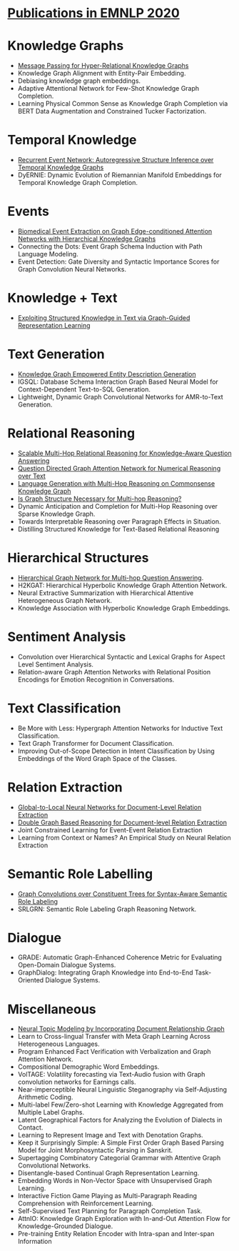 # [Publications in EMNLP 2020](https://2020.emnlp.org/papers/main) 



# Knowledge Graphs
- [Message Passing for Hyper-Relational Knowledge Graphs](https://github.com/naganandy/graph-based-deep-learning-literature/blob/master/conference-publications/folders/publications_emnlp20/stare_emnlp20/README.md)
- Knowledge Graph Alignment with Entity-Pair Embedding. 
- Debiasing knowledge graph embeddings. 
- Adaptive Attentional Network for Few-Shot Knowledge Graph Completion. 
- Learning Physical Common Sense as Knowledge Graph Completion via BERT Data Augmentation and Constrained Tucker Factorization. 



# Temporal Knowledge
- [Recurrent Event Network: Autoregressive Structure Inference over Temporal Knowledge Graphs](https://github.com/naganandy/graph-based-deep-learning-literature/blob/master/conference-publications/folders/publications_emnlp20/renet_emnlp20/README.md)
- DyERNIE: Dynamic Evolution of Riemannian Manifold Embeddings for Temporal Knowledge Graph Completion.



# Events
- [Biomedical Event Extraction on Graph Edge-conditioned Attention Networks with Hierarchical Knowledge Graphs](https://github.com/naganandy/graph-based-deep-learning-literature/blob/master/conference-publications/folders/publications_emnlp20/geanet_emnlp20/README.md)
- Connecting the Dots: Event Graph Schema Induction with Path Language Modeling. 
- Event Detection: Gate Diversity and Syntactic Importance Scores for Graph Convolution Neural Networks. 



# Knowledge + Text
- [Exploiting Structured Knowledge in Text via Graph-Guided Representation Learning](https://github.com/naganandy/graph-based-deep-learning-literature/blob/master/conference-publications/folders/publications_emnlp20/glm_emnlp20/README.md)



# Text Generation
- [Knowledge Graph Empowered Entity Description Generation](https://github.com/naganandy/graph-based-deep-learning-literature/blob/master/conference-publications/folders/publications_emnlp20/mgcn_emnlp20/README.md)
- IGSQL: Database Schema Interaction Graph Based Neural Model for Context-Dependent Text-to-SQL Generation. 
- Lightweight, Dynamic Graph Convolutional Networks for AMR-to-Text Generation. 



# Relational Reasoning
- [Scalable Multi-Hop Relational Reasoning for Knowledge-Aware Question Answering](https://github.com/naganandy/graph-based-deep-learning-literature/blob/master/conference-publications/folders/publications_emnlp20/mhgrn_emnlp20/README.md)
- [Question Directed Graph Attention Network for Numerical Reasoning over Text](https://github.com/naganandy/graph-based-deep-learning-literature/blob/master/conference-publications/folders/publications_emnlp20/qdgat_emnlp20/README.md)
- [Language Generation with Multi-Hop Reasoning on Commonsense Knowledge Graph](https://github.com/naganandy/graph-based-deep-learning-literature/blob/master/conference-publications/folders/publications_emnlp20/grf_emnlp20/README.md)
- [Is Graph Structure Necessary for Multi-hop Reasoning?](https://github.com/naganandy/graph-based-deep-learning-literature/blob/master/conference-publications/folders/publications_emnlp20/gmhr_emnlp20/README.md)
- Dynamic Anticipation and Completion for Multi-Hop Reasoning over Sparse Knowledge Graph. 
- Towards Interpretable Reasoning over Paragraph Effects in Situation. 
- Distilling Structured Knowledge for Text-Based Relational Reasoning



# Hierarchical Structures
- [Hierarchical Graph Network for Multi-hop Question Answering](https://github.com/naganandy/graph-based-deep-learning-literature/blob/master/conference-publications/folders/publications_emnlp20/hgn_emnlp20/README.md). 
- H2KGAT: Hierarchical Hyperbolic Knowledge Graph Attention Network. 
- Neural Extractive Summarization with Hierarchical Attentive Heterogeneous Graph Network. 
- Knowledge Association with Hyperbolic Knowledge Graph Embeddings. 



# Sentiment Analysis
- Convolution over Hierarchical Syntactic and Lexical Graphs for Aspect Level Sentiment Analysis. 
- Relation-aware Graph Attention Networks with Relational Position Encodings for Emotion Recognition in Conversations. 



# Text Classification
- Be More with Less: Hypergraph Attention Networks for Inductive Text Classification. 
- Text Graph Transformer for Document Classification. 
- Improving Out-of-Scope Detection in Intent Classification by Using Embeddings of the Word Graph Space of the Classes.



# Relation Extraction
- [Global-to-Local Neural Networks for Document-Level Relation Extraction](https://github.com/naganandy/graph-based-deep-learning-literature/blob/master/conference-publications/folders/publications_emnlp20/glre_emnlp20/README.md)
- [Double Graph Based Reasoning for Document-level Relation Extraction](https://github.com/naganandy/graph-based-deep-learning-literature/blob/master/conference-publications/folders/publications_emnlp20/gain_emnlp20/README.md)
- Joint Constrained Learning for Event-Event Relation Extraction
- Learning from Context or Names? An Empirical Study on Neural Relation Extraction


# Semantic Role Labelling
- [Graph Convolutions over Constituent Trees for Syntax-Aware Semantic Role Labeling](https://github.com/naganandy/graph-based-deep-learning-literature/blob/master/conference-publications/folders/publications_emnlp20/spangcn_emnlp20/README.md)
- SRLGRN: Semantic Role Labeling Graph Reasoning Network. 



# Dialogue
- GRADE: Automatic Graph-Enhanced Coherence Metric for Evaluating Open-Domain Dialogue Systems. 
- GraphDialog: Integrating Graph Knowledge into End-to-End Task-Oriented Dialogue Systems.  



# Miscellaneous
- [Neural Topic Modeling by Incorporating Document Relationship Graph](https://github.com/naganandy/graph-based-deep-learning-literature/blob/master/conference-publications/folders/publications_emnlp20/gtm_emnlp20/README.md)
- Learn to Cross-lingual Transfer with Meta Graph Learning Across Heterogeneous Languages. 
- Program Enhanced Fact Verification with Verbalization and Graph Attention Network. 
- Compositional Demographic Word Embeddings. 
- VolTAGE: Volatility forecasting via Text-Audio fusion with Graph convolution networks for Earnings calls. 
- Near-imperceptible Neural Linguistic Steganography via Self-Adjusting Arithmetic Coding. 
- Multi-label Few/Zero-shot Learning with Knowledge Aggregated from Multiple Label Graphs. 
- Latent Geographical Factors for Analyzing the Evolution of Dialects in Contact. 
- Learning to Represent Image and Text with Denotation Graphs. 
- Keep it Surprisingly Simple: A Simple First Order Graph Based Parsing Model for Joint Morphosyntactic Parsing in Sanskrit. 
- Supertagging Combinatory Categorial Grammar with Attentive Graph Convolutional Networks. 
- Disentangle-based Continual Graph Representation Learning. 
- Embedding Words in Non-Vector Space with Unsupervised Graph Learning. 
- Interactive Fiction Game Playing as Multi-Paragraph Reading Comprehension with Reinforcement Learning. 
- Self-Supervised Text Planning for Paragraph Completion Task. 
- AttnIO: Knowledge Graph Exploration with In-and-Out Attention Flow for Knowledge-Grounded Dialogue. 
- Pre-training Entity Relation Encoder with Intra-span and Inter-span Information